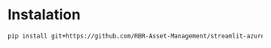 # Instalation

```bash
pip install git+https://github.com/RBR-Asset-Management/streamlit-azure-login#egg=streamlit-azure-login
```